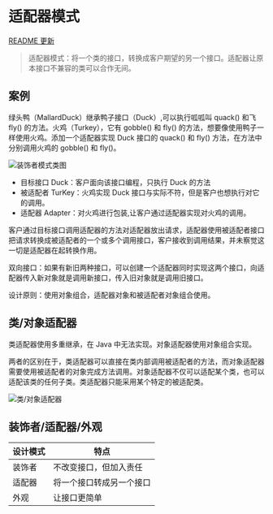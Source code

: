 # 适配器模式

[README 更新](http://note.youdao.com/noteshare?id=6cb5fc636159b2869fbf0623728e14e5&sub=355098106B4E477FABFC835DF3C1E555)

>适配器模式：将一个类的接口，转换成客户期望的另一个接口。适配器让原本接口不兼容的类可以合作无间。

## 案例

绿头鸭（MallardDuck）继承鸭子接口（Duck）,可以执行呱呱叫 quack() 和飞 fly() 的方法。火鸡（Turkey），它有 gobble() 和 fly() 的方法，想要像使用鸭子一样使用火鸡。添加一个适配器实现 Duck 接口的 quack() 和 fly() 方法，在方法中分别调用火鸡的 gobble() 和 fly()。


![装饰者模式类图](https://note.youdao.com/yws/public/resource/fb63e88819e0de2bc8a59f7f002e0843/xmlnote/5627D55605304989946430C3B82C8EAF/13722)

- 目标接口 Duck：客户面向该接口编程，只执行 Duck 的方法
- 被适配者 TurKey：火鸡实现 Duck 接口与实际不符，但是客户也想执行对它的调用。
- 适配器 Adapter：对火鸡进行包装,让客户通过适配器实现对火鸡的调用。

客户通过目标接口调用适配器的方法对适配器放出请求，适配器使用被适配者接口把请求转换成被适配者的一个或多个调用接口，客户接收到调用结果，并未察觉这一切是适配器在起转换作用。

双向接口：如果有新旧两种接口，可以创建一个适配器同时实现这两个接口，向适配器传入新对象就是调用新接口，传入旧对象就是调用旧接口。

设计原则：使用对象组合，适配器对象和被适配者对象组合使用。

## 类/对象适配器

类适配器使用多重继承，在 Java 中无法实现。对象适配器使用对象组合实现。

两者的区别在于，类适配器可以直接在类内部调用被适配者的方法，而对象适配器需要使用被适配者的对象完成方法调用。对象适配器不仅可以适配某个类，也可以适配该类的任何子类。类适配器只能采用某个特定的被适配类。

![类/对象适配器](https://note.youdao.com/yws/public/resource/fb63e88819e0de2bc8a59f7f002e0843/xmlnote/0CED798B9E7346B9B08D231F36CD0F98/13779)

## 装饰者/适配器/外观

设计模式|特点
---|---
装饰者|不改变接口，但加入责任
适配器|将一个接口转成另一个接口
外观|让接口更简单